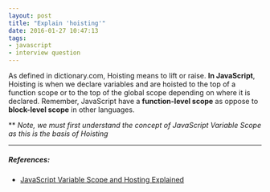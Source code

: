 ```yaml
---
layout: post
title: "Explain 'hoisting'"
date: 2016-01-27 10:47:13
tags:
- javascript
- interview question
---
```


As defined in dictionary.com, Hoisting means to lift or raise. **In JavaScript**, Hoisting is when we declare variables and are hoisted to the top of a function scope or to the top of the global scope depending on where it is declared. Remember, JavaScript have a **function-level scope** as oppose to **block-level scope** in other languages.

** _Note, we must first understand the concept of JavaScript Variable Scope as this is the basis of Hoisting_



-----

##### **References:**

- [JavaScript Variable Scope and Hosting Explained](http://javascriptissexy.com/javascript-variable-scope-and-hoisting-explained/)

